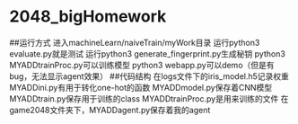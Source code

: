 # 2048_bigHomework
##运行方式
进入machineLearn/naiveTrain/myWork目录
运行python3 evaluate.py就是测试
运行python3 generate_fingerprint.py生成秘钥
    python3 MYADDtrainProc.py可以训练模型
    python3 webapp.py可以demo（但是有bug，无法显示agent效果）
##代码结构
在logs文件下的iris_model.h5记录权重
MYADDini.py有用于转化one-hot的函数
MYADDmodel.py保存着CNN模型
MYADDtrain.py保存用于训练的class
MYADDtrainProc.py是用来训练的文件
在game2048文件夹下，MYADDagent.py保存着我的agent
